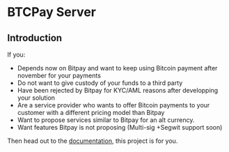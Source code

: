 # BTCPay Server

## Introduction 

If you:

* Depends now on Bitpay and want to keep using Bitcoin payment after november for your payments
* Do not want to give custody of your funds to a third party
* Have been rejected by Bitpay for KYC/AML reasons after developping your solution
* Are a service provider who wants to offer Bitcoin payments to your customer with a different pricing model than Bitpay
* Want to propose services similar to Bitpay for an alt currency.
* Want features Bitpay is not proposing (Multi-sig +Segwit support soon)

Then head out to the [documentation](https://github.com/btcpayserver/btcpayserver-doc), this project is for you.
